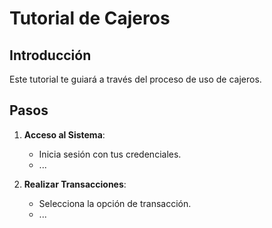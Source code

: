 # Tutorial de Cajeros

## Introducción

Este tutorial te guiará a través del proceso de uso de cajeros.

## Pasos

1. **Acceso al Sistema**:
   - Inicia sesión con tus credenciales.
   - ...

2. **Realizar Transacciones**:
   - Selecciona la opción de transacción.
   - ...